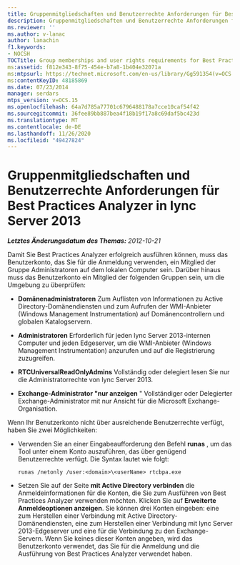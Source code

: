 ```yaml
---
title: Gruppenmitgliedschaften und Benutzerrechte Anforderungen für Best Practices Analyzer
description: Gruppenmitgliedschaften und Benutzerrechte Anforderungen für Best Practices Analyzer.
ms.reviewer: ''
ms.author: v-lanac
author: lanachin
f1.keywords:
- NOCSH
TOCTitle: Group memberships and user rights requirements for Best Practices Analyzer
ms:assetid: f812e343-8f75-454e-b7a8-1b404e32071a
ms:mtpsurl: https://technet.microsoft.com/en-us/library/Gg591354(v=OCS.15)
ms:contentKeyID: 48185869
ms.date: 07/23/2014
manager: serdars
mtps_version: v=OCS.15
ms.openlocfilehash: 64a7d785a77701c6796488178a7cce10caf54f42
ms.sourcegitcommit: 36fee89bb887bea4f18b19f17a8c69daf5bc423d
ms.translationtype: MT
ms.contentlocale: de-DE
ms.lasthandoff: 11/26/2020
ms.locfileid: "49427824"
---
```

# <a name="group-memberships-and-user-rights-requirements-for-best-practices-analyzer-in-lync-server-2013"></a>Gruppenmitgliedschaften und Benutzerrechte Anforderungen für Best Practices Analyzer in lync Server 2013

<div data-xmlns="http://www.w3.org/1999/xhtml">

<div class="topic" data-xmlns="http://www.w3.org/1999/xhtml" data-msxsl="urn:schemas-microsoft-com:xslt" data-cs="https://msdn.microsoft.com/">

<div data-asp="https://msdn2.microsoft.com/asp">



</div>

<div id="mainSection">

<div id="mainBody">

<span> </span>

_**Letztes Änderungsdatum des Themas:** 2012-10-21_

Damit Sie Best Practices Analyzer erfolgreich ausführen können, muss das Benutzerkonto, das Sie für die Anmeldung verwenden, ein Mitglied der Gruppe Administratoren auf dem lokalen Computer sein. Darüber hinaus muss das Benutzerkonto ein Mitglied der folgenden Gruppen sein, um die Umgebung zu überprüfen:

  - **Domänenadministratoren**   Zum Auflisten von Informationen zu Active Directory-Domänendiensten und zum Aufrufen der WMI-Anbieter (Windows Management Instrumentation) auf Domänencontrollern und globalen Katalogservern.

  - **Administratoren**   Erforderlich für jeden lync Server 2013-internen Computer und jeden Edgeserver, um die WMI-Anbieter (Windows Management Instrumentation) anzurufen und auf die Registrierung zuzugreifen.

  - **RTCUniversalReadOnlyAdmins**   Vollständig oder delegiert lesen Sie nur die Administratorrechte von lync Server 2013.

  - **Exchange-Administrator "nur anzeigen**   "   Vollständiger oder Delegierter Exchange-Administrator mit nur Ansicht für die Microsoft Exchange-Organisation.

Wenn Ihr Benutzerkonto nicht über ausreichende Benutzerrechte verfügt, haben Sie zwei Möglichkeiten:

  - Verwenden Sie an einer Eingabeaufforderung den Befehl **runas** , um das Tool unter einem Konto auszuführen, das über genügend Benutzerrechte verfügt. Die Syntax lautet wie folgt:
    
        runas /netonly /user:<domain>\<userName> rtcbpa.exe

  - Setzen Sie auf der Seite **mit Active Directory verbinden** die Anmeldeinformationen für die Konten, die Sie zum Ausführen von Best Practices Analyzer verwenden möchten. Klicken Sie auf **Erweiterte Anmeldeoptionen anzeigen**. Sie können drei Konten eingeben: eine zum Herstellen einer Verbindung mit Active Directory-Domänendiensten, eine zum Herstellen einer Verbindung mit lync Server 2013-Edgeserver und eine für die Verbindung zu den Exchange-Servern. Wenn Sie keines dieser Konten angeben, wird das Benutzerkonto verwendet, das Sie für die Anmeldung und die Ausführung von Best Practices Analyzer verwendet haben.

</div>

<span> </span>

</div>

</div>

</div>

